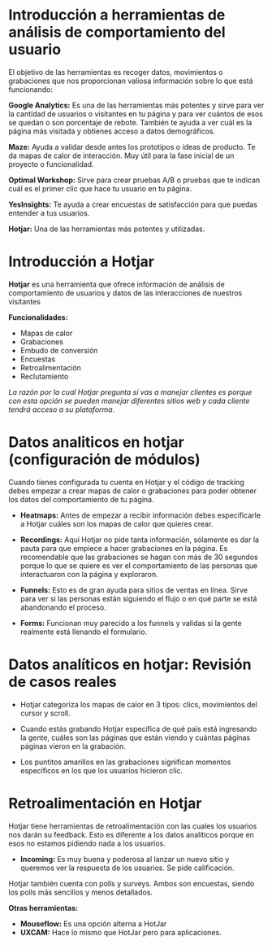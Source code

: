 # Introducción a herramientas de análisis de comportamiento del usuario

El objetivo de las herramientas es recoger datos, movimientos o grabaciones que nos proporcionan valiosa información sobre lo que está funcionando:

**Google Analytics:** Es una de las herramientas más potentes y sirve para ver la cantidad de usuarios o visitantes en tu página y para ver cuántos de esos se quedan o son porcentaje de rebote. También te ayuda a ver cuál es la página más visitada y obtienes acceso a datos demográficos.

**Maze:** Ayuda a validar desde antes los prototipos o ideas de producto. Te da mapas de calor de interacción. Muy útil para la fase inicial de un proyecto o funcionalidad.

**Optimal Workshop:** Sirve para crear pruebas A/B o pruebas que te indican cuál es el primer clic que hace tu usuario en tu página.

**YesInsights:** Te ayuda a crear encuestas de satisfacción para que puedas entender a tus usuarios.

**Hotjar:** Una de las herramientas más potentes y utilizadas.



# Introducción a Hotjar

**Hotjar** es una herramienta que ofrece información de análisis de comportamiento de usuarios y datos de las interacciones de nuestros visitantes

**Funcionalidades:**

- Mapas de calor
- Grabaciones
- Embudo de conversión
- Encuestas
- Retroalimentación
- Reclutamiento

*La razón por la cual Hotjar pregunta si vas a manejar clientes es porque con esta opción se pueden manejar diferentes sitios web y cada cliente tendrá acceso a su plataforma.*



# Datos analiticos en hotjar (configuración de módulos)

Cuando tienes configurada tu cuenta en Hotjar y el código de tracking debes empezar a crear mapas de calor o grabaciones para poder obtener los datos del comportamiento de tu página.

- **Heatmaps:** Antes de empezar a recibir información debes especificarle a Hotjar cuáles son los mapas de calor que quieres crear.

- **Recordings:** Aquí Hotjar no pide tanta información, sólamente es dar la pauta para que empiece a hacer grabaciones en la página. Es recomendable que las grabaciones se hagan con más de 30 segundos porque lo que se quiere es ver el comportamiento de las personas que interactuaron con la página y exploraron.

- **Funnels:** Esto es de gran ayuda para sitios de ventas en línea. Sirve para ver si las personas están siguiendo el flujo o en qué parte se está abandonando el proceso.

- **Forms:** Funcionan muy parecido a los funnels y validas si la gente realmente está llenando el formulario.

  

# Datos analíticos en hotjar: Revisión de casos reales

- Hotjar categoriza los mapas de calor en 3 tipos: clics, movimientos del cursor y scroll.

- Cuando estás grabando Hotjar especifica de qué país está ingresando la gente, cuáles son las páginas que están viendo y cuántas páginas páginas vieron en la grabación.

- Los puntitos amarillos en las grabaciones significan momentos específicos en los que los usuarios hicieron clic.

  

# Retroalimentación en Hotjar

Hotjar tiene herramientas de retroalimentación con las cuales los usuarios nos darán su feedback. Esto es diferente a los datos analíticos porque en esos no estamos pidiendo nada a los usuarios.

- **Incoming:** Es muy buena y poderosa al lanzar un nuevo sitio y queremos ver la respuesta de los usuarios. Se pide calificación.

Hotjar también cuenta con polls y surveys. Ambos son encuestas, siendo los polls más sencillos y menos detallados.

**Otras herramientas:**

- **Mouseflow:** Es una opción alterna a HotJar
- **UXCAM:** Hace lo mismo que HotJar pero para aplicaciones.